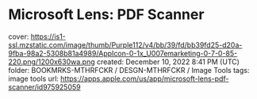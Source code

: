 # ‎Microsoft Lens: PDF Scanner

cover: https://is1-ssl.mzstatic.com/image/thumb/Purple112/v4/bb/39/fd/bb39fd25-d20a-9fba-98a2-5308b81a4989/AppIcon-0-1x_U007emarketing-0-7-0-85-220.png/1200x630wa.png
created: December 10, 2022 8:41 PM (UTC)
folder: BOOKMRKS-MTHRFCKR / DESGN-MTHRFCKR / Image Tools
tags: image tools
url: https://apps.apple.com/us/app/microsoft-lens-pdf-scanner/id975925059
